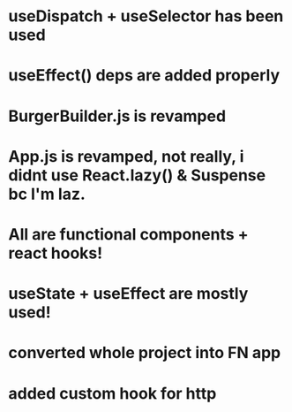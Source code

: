 # useDispatch + useSelector has been used

# useEffect() deps are added properly

# BurgerBuilder.js is revamped

# App.js is revamped, not really, i didnt use React.lazy() & Suspense bc I'm laz.

# All are functional components + react hooks!

# useState + useEffect are mostly used!

# converted whole project into FN app

# added custom hook for http
